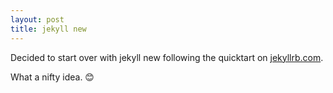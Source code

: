```yaml
---
layout: post
title: jekyll new
---
```


Decided to start over with jekyll new following the quicktart on [jekyllrb.com](https://jekyllrb.com/).

What a nifty idea. 😊